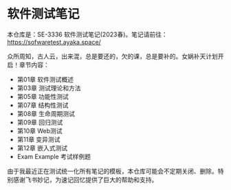 
# 软件测试笔记

本仓库是：SE-3336 软件测试笔记(2023春)。笔记请前往：https://sofwaretest.ayaka.space/

众所周知，古人云，出来混，总是要还的，欠的课，总是要补的。女娲补天计划开启！章节内容：

- 第01章 软件测试概述
- 第03章 测试理论和方法
- 第05章 功能性测试
- 第07章 结构性测试
- 第08章 生命周期测试
- 第09章 回归测试
- 第10章 Web测试
- 第11章 变异测试
- 第12章 嵌入式测试
- Exam Example 考试样例题

由于我最近正在测试统一化所有笔记的模板，本仓库可能会不定期关闭、删除。特别感谢飞书妙记，为速记回忆提供了巨大的帮助和支持。
